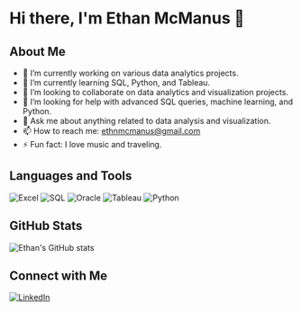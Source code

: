 # Hi there, I'm Ethan McManus 👋
## About Me
- 🔭 I’m currently working on various data analytics projects.
- 🌱 I’m currently learning SQL, Python, and Tableau.
- 👯 I’m looking to collaborate on data analytics and visualization projects.
- 🤔 I’m looking for help with advanced SQL queries, machine learning, and Python.
- 💬 Ask me about anything related to data analysis and visualization.
- 📫 How to reach me: ethnmcmanus@gmail.com
- ⚡ Fun fact: I love music and traveling.
## Languages and Tools
![Excel](https://img.shields.io/badge/Excel-217346?style=for-the-badge&logo=microsoft-excel&logoColor=white)
![SQL](https://img.shields.io/badge/sql-%2300f.svg?style=for-the-badge&logo=sql&logoColor=white)
![Oracle](https://img.shields.io/badge/Oracle-F80000?style=for-the-badge&logo=oracle&logoColor=white)
![Tableau](https://img.shields.io/badge/tableau-%23E97627.svg?style=for-the-badge&logo=tableau&logoColor=white)
![Python](https://img.shields.io/badge/python-%2314354C.svg?style=for-the-badge&logo=python&logoColor=white)
## GitHub Stats
![Ethan's GitHub stats](https://github-readme-stats.vercel.app/api?username=EthanMcManus&show_icons=true&theme=radical)
## Connect with Me
[![LinkedIn](https://img.shields.io/badge/linkedin-%230077B5.svg?style=for-the-badge&logo=linkedin&logoColor=white)](https://www.linkedin.com/in/ethan-mcmanus)

